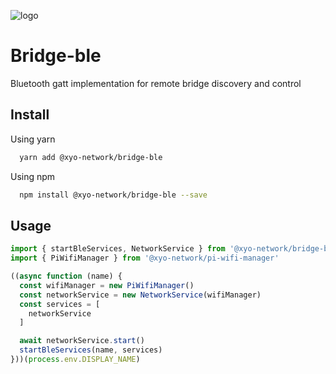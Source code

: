 
[logo]: https://www.xy.company/img/home/logo_xy.png

![logo]

# Bridge-ble

Bluetooth gatt implementation for remote bridge discovery and control

## Install

Using yarn

```sh
  yarn add @xyo-network/bridge-ble
```

Using npm

```sh
  npm install @xyo-network/bridge-ble --save
```

## Usage

```js
import { startBleServices, NetworkService } from '@xyo-network/bridge-ble'
import { PiWifiManager } from '@xyo-network/pi-wifi-manager'

((async function (name) {
  const wifiManager = new PiWifiManager()
  const networkService = new NetworkService(wifiManager)
  const services = [
    networkService
  ]

  await networkService.start()
  startBleServices(name, services)
}))(process.env.DISPLAY_NAME)
```
